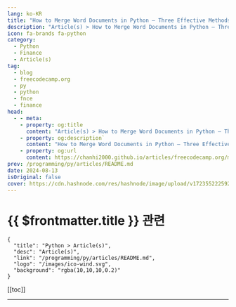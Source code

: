 ```yaml
---
lang: ko-KR
title: "How to Merge Word Documents in Python – Three Effective Methods with Examples"
description: "Article(s) > How to Merge Word Documents in Python – Three Effective Methods with Examples"
icon: fa-brands fa-python
category: 
  - Python
  - Finance
  - Article(s)
tag: 
  - blog
  - freecodecamp.org
  - py
  - python
  - fnce
  - finance
head:
  - - meta:
    - property: og:title
      content: "Article(s) > How to Merge Word Documents in Python – Three Effective Methods with Examples"
    - property: og:description`
      content: "How to Merge Word Documents in Python – Three Effective Methods with Examples"
    - property: og:url
      content: https://chanhi2000.github.io/articles/freecodecamp.org/merge-word-documents-in-python.html
prev: /programming/py/articles/README.md
date: 2024-08-13
isOriginal: false
cover: https://cdn.hashnode.com/res/hashnode/image/upload/v1723552225928/558a428b-d6a1-487c-a563-5aa6bee8e029.png
---
```


# {{ $frontmatter.title }} 관련

```component VPCard
{
  "title": "Python > Article(s)",
  "desc": "Article(s)",
  "link": "/programming/py/articles/README.md",
  "logo": "/images/ico-wind.svg",
  "background": "rgba(10,10,10,0.2)"
}
```

[[toc]]

---

<SiteInfo
  name="How to Merge Word Documents in Python – Three Effective Methods with Examples"
  desc="In today's fast-paced work environment, automation is crucial for optimizing your repetitive tasks and enhancing your productivity. Deploying Python functions to automate the merging of multiple Word documents into a single, cohesive file can help yo..."
  url="https://freecodecamp.org/news/merge-word-documents-in-python/"
  logo="https://cdn.freecodecamp.org/universal/favicons/favicon.ico"
  preview="https://cdn.hashnode.com/res/hashnode/image/upload/v1723552225928/558a428b-d6a1-487c-a563-5aa6bee8e029.png"/>

<!-- TODO: 작성 -->

